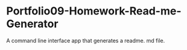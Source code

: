 # Portfolio09-Homework-Read-me-Generator
A command line interface app that generates a readme. md file. 

